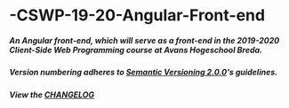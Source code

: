 # -CSWP-19-20-Angular-Front-end
##### An Angular front-end, which will serve as a front-end in the 2019-2020 Client-Side Web Programming course at Avans Hogeschool Breda.
##### Version numbering adheres to [Semantic Versioning 2.0.0](https://semver.org/)'s guidelines.
##### View the [CHANGELOG](https://github.com/RickHamers/CSWP-19-20-Angular-Front-end/blob/master/CHANGELOG.md)
